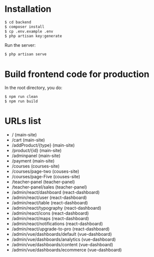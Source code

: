# Installation

```bash
$ cd backend
$ composer install
$ cp .env.example .env
$ php artisan key:generate
```

Run the server:

```bash
$ php artisan serve
```

# Build frontend code for production

In the root directory, you do:

```bash
$ npm run clean
$ npm run build
```

# URLs list

* / (main-site)
* /cart (main-site)
* /addProduct/{type} (main-site)
* /product/{id} (main-site)
* /adminpanel (main-site)
* /payment (main-site)
* /courses (courses-site)
* /courses/page-two (couses-site)
* /courses/page-Five (couses-site)
* /teacher-panel (teacher-panel)
* /teacher-panel/sales (teacher-panel)
* /admin/react/dashboard (react-dashboard)
* /admin/react/user (react-dashboard)
* /admin/react/table (react-dashboard)
* /admin/react/typography (react-dashboard)
* /admin/react/icons (react-dashboard)
* /admin/react/maps (react-dashboard)
* /admin/react/notifications (react-dashboard)
* /admin/react/upgrade-to-pro (react-dashboard)
* /admin/vue/dashboards/default (vue-dashboard)
* /admin/vue/dashboards/analytics (vue-dashboard)
* /admin/vue/dashboards/content (vue-dashboard)
* /admin/vue/dashboards/ecommerce (vue-dashboard)
